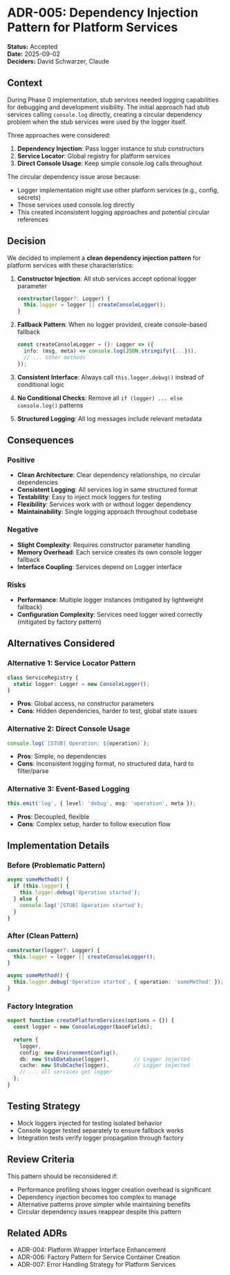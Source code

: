 # ADR-005: Dependency Injection Pattern for Platform Services

**Status:** Accepted  
**Date:** 2025-09-02  
**Deciders:** David Schwarzer, Claude  

## Context

During Phase 0 implementation, stub services needed logging capabilities for debugging and development visibility. The initial approach had stub services calling `console.log` directly, creating a circular dependency problem when the stub services were used by the logger itself.

Three approaches were considered:
1. **Dependency Injection**: Pass logger instance to stub constructors
2. **Service Locator**: Global registry for platform services
3. **Direct Console Usage**: Keep simple console.log calls throughout

The circular dependency issue arose because:
- Logger implementation might use other platform services (e.g., config, secrets)
- Those services used console.log directly 
- This created inconsistent logging approaches and potential circular references

## Decision

We decided to implement a **clean dependency injection pattern** for platform services with these characteristics:

1. **Constructor Injection**: All stub services accept optional logger parameter
   ```typescript
   constructor(logger?: Logger) {
     this.logger = logger || createConsoleLogger();
   }
   ```

2. **Fallback Pattern**: When no logger provided, create console-based fallback
   ```typescript
   const createConsoleLogger = (): Logger => ({
     info: (msg, meta) => console.log(JSON.stringify({...})),
     // ... other methods
   });
   ```

3. **Consistent Interface**: Always call `this.logger.debug()` instead of conditional logic
4. **No Conditional Checks**: Remove all `if (logger) ... else console.log()` patterns
5. **Structured Logging**: All log messages include relevant metadata

## Consequences

### Positive
- **Clean Architecture**: Clear dependency relationships, no circular dependencies
- **Consistent Logging**: All services log in same structured format
- **Testability**: Easy to inject mock loggers for testing
- **Flexibility**: Services work with or without logger dependency
- **Maintainability**: Single logging approach throughout codebase

### Negative
- **Slight Complexity**: Requires constructor parameter handling
- **Memory Overhead**: Each service creates its own console logger fallback
- **Interface Coupling**: Services depend on Logger interface

### Risks
- **Performance**: Multiple logger instances (mitigated by lightweight fallback)
- **Configuration Complexity**: Services need logger wired correctly (mitigated by factory pattern)

## Alternatives Considered

### Alternative 1: Service Locator Pattern
```typescript
class ServiceRegistry {
  static logger: Logger = new ConsoleLogger();
}
```
- **Pros**: Global access, no constructor parameters
- **Cons**: Hidden dependencies, harder to test, global state issues

### Alternative 2: Direct Console Usage
```typescript
console.log(`[STUB] Operation: ${operation}`);
```
- **Pros**: Simple, no dependencies
- **Cons**: Inconsistent logging format, no structured data, hard to filter/parse

### Alternative 3: Event-Based Logging
```typescript
this.emit('log', { level: 'debug', msg: 'operation', meta });
```
- **Pros**: Decoupled, flexible
- **Cons**: Complex setup, harder to follow execution flow

## Implementation Details

### Before (Problematic Pattern)
```typescript
async someMethod() {
  if (this.logger) {
    this.logger.debug('Operation started');
  } else {
    console.log('[STUB] Operation started');
  }
}
```

### After (Clean Pattern)
```typescript
constructor(logger?: Logger) {
  this.logger = logger || createConsoleLogger();
}

async someMethod() {
  this.logger.debug('Operation started', { operation: 'someMethod' });
}
```

### Factory Integration
```typescript
export function createPlatformServices(options = {}) {
  const logger = new ConsoleLogger(baseFields);
  
  return {
    logger,
    config: new EnvironmentConfig(),
    db: new StubDatabase(logger),        // Logger injected
    cache: new StubCache(logger),        // Logger injected
    // ... all services get logger
  };
}
```

## Testing Strategy

- Mock loggers injected for testing isolated behavior
- Console logger tested separately to ensure fallback works
- Integration tests verify logger propagation through factory

## Review Criteria

This pattern should be reconsidered if:
- Performance profiling shows logger creation overhead is significant
- Dependency injection becomes too complex to manage
- Alternative patterns prove simpler while maintaining benefits
- Circular dependency issues reappear despite this pattern

## Related ADRs

- ADR-004: Platform Wrapper Interface Enhancement
- ADR-006: Factory Pattern for Service Container Creation
- ADR-007: Error Handling Strategy for Platform Services